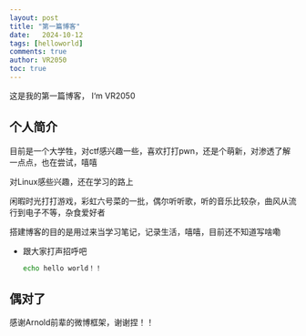 ```yaml
---
layout: post
title: "第一篇博客"
date:   2024-10-12
tags: [helloworld]
comments: true
author: VR2050
toc: true
---
```

这是我的第一篇博客， I‘m VR2050

## 个人简介

目前是一个大学牲，对ctf感兴趣一些，喜欢打打pwn，还是个萌新，对渗透了解一点点，也在尝试，嘻嘻

对Linux感些兴趣，还在学习的路上

闲暇时光打打游戏，彩虹六号菜的一批，偶尔听听歌，听的音乐比较杂，曲风从流行到电子不等，杂食爱好者

搭建博客的目的是用过来当学习笔记，记录生活，嘻嘻，目前还不知道写啥嘞

<!-- more -->

* 跟大家打声招呼吧

  ```bash
  echo hello world！！
  ```

## 偶对了

感谢Arnold前辈的微博框架，谢谢捏！！
